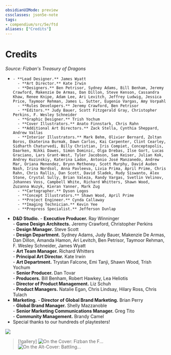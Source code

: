 ```yaml
---
obsidianUIMode: preview
cssclasses: json5e-note
tags:
- compendium/src/5e/ftd
aliases: ["Credits"]
---
```

# Credits
*Source: Fizban's Treasury of Dragons* 

-     - **Lead Designer.** James Wyatt    
        - **Art Director.** Kate Irwin    
        - **Designers.** Ben Petrisor, Sydney Adams, Bill Benham, Jeremy Crawford, Makenzie De Armas, Dan Dillon, Steve Kenson, Cassandra Khaw, Renee Knipe, Adam Lee, Ari Levitch, Jeffrey Ludwig, Jessica Price, Taymoor Rehman, James L. Sutter, Eugenio Vargas, Amy Vorpahl    
        - **Rules Developers.** Jeremy Crawford, Ben Petrisor    
        - **Editors.** Judy Bauer, Scott Fitzgerald Gray, Christopher Perkins, F. Wesley Schneider    
        - **Graphic Designer.** Trish Yochum    
        - **Cover Illustrators.** Anato Finnstark, Chris Rahn    
        - **Additional Art Directors.** Zack Stella, Cynthia Sheppard, Andrew Vallas    
        - **Interior Illustrators.** Mark Behm, Olivier Bernard, Zoltan Boros, Ekaterina Burmak, Dawn Carlos, Kai Carpenter, Clint Cearley, Sidharth Chaturvedi, Billy Christian, Iris Compiet, Conceptopolis, Daarken, Nikki Dawes, Simon Dominic, Olga Drebas, Ilse Gort, Lucas Graciano, Lars Grant-West, Tyler Jacobson, Sam Keiser, Julian Kok, Andrey Kuzinskiy, Katerina Ladon, Antonio José Manzanedo, Andrew Mar, Oriana Menendez, Brynn Metheney, Scott Murphy, David Auden Nash, Irina Nordsol, Anna Pavleeva, Livia Prima, April Prime, Chris Rahn, Chris Rallis, Dan Scott, David Sladek, Rudy Siswanto, Alex Stone, Crystal Sully, Brian Valeza, Randy Vargas, Svetlin Velinov, Johannes Voss, Campbell White, Richard Whitters, Shawn Wood, Zuzanna Wuzyk, Kieran Yanner, Mark Zug    
        - **Cartographer.** Dyson Logos    
        - **Concept Illustrators.** Shawn Wood, April Prime    
        - **Project Engineer.** Cynda Callaway    
        - **Imaging Technician.** Kevin Yee    
        - **Prepress Specialist.** Jefferson Dunlap    
- **D&D Studio.**     - **Executive Producer.** Ray Winninger    
        - **Game Design Architects.** Jeremy Crawford, Christopher Perkins    
        - **Design Manager.** Steve Scott    
        - **Design Department.** Sydney Adams, Judy Bauer, Makenzie De Armas, Dan Dillon, Amanda Hamon, Ari Levitch, Ben Petrisor, Taymoor Rehman, F. Wesley Schneider, James Wyatt    
        - **Art Team Manager.** Richard Whitters    
        - **Principal Art Director.** Kate Irwin    
        - **Art Department.** Trystan Falcone, Emi Tanji, Shawn Wood, Trish Yochum    
        - **Senior Producer.** Dan Tovar    
        - **Producers.** Bill Benham, Robert Hawkey, Lea Heliotis    
        - **Director of Product Management.** Liz Schuh    
        - **Product Managers.** Natalie Egan, Chris Lindsay, Hilary Ross, Chris Tulach    
- **Marketing.**     - **Director of Global Brand Marketing.** Brian Perry    
        - **Global Brand Manager.** Shelly Mazzanoble    
        - **Senior Marketing Communications Manager.** Greg Tito    
        - **Community Management.** Brandy Camel    
- Special thanks to our hundreds of playtesters!  

![](/3-Mechanics/CLI/books/fizbans-treasury-of-dragons/img/credits.webp#center)

> [!gallery]
> ![On the Cover: Fizban the F...](/3-Mechanics/CLI/books/fizbans-treasury-of-dragons/img/credits2.webp#gallery "On the Cover: Fizban the Fabulous protects a group of innocents as a crystal dragon and a red dragon clash in the sky, in this painting by Chris Rahn.")
> ![On the Alt-Cover: Battling...](/3-Mechanics/CLI/books/fizbans-treasury-of-dragons/img/credits3.webp#gallery "On the Alt-Cover: Battling crystal and red dragons from Fizban's tales come to vivid life, revealing the underlying conflicts of the cosmos in this painting by Anato Finnstark.")